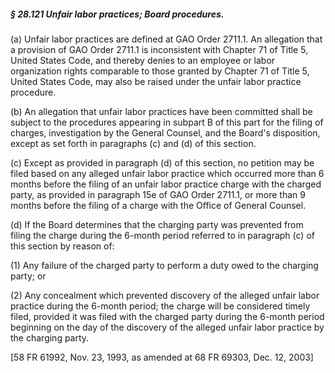 ##### § 28.121 Unfair labor practices; Board procedures. #####

(a) Unfair labor practices are defined at GAO Order 2711.1. An allegation that a provision of GAO Order 2711.1 is inconsistent with Chapter 71 of Title 5, United States Code, and thereby denies to an employee or labor organization rights comparable to those granted by Chapter 71 of Title 5, United States Code, may also be raised under the unfair labor practice procedure.

(b) An allegation that unfair labor practices have been committed shall be subject to the procedures appearing in subpart B of this part for the filing of charges, investigation by the General Counsel, and the Board's disposition, except as set forth in paragraphs (c) and (d) of this section.

(c) Except as provided in paragraph (d) of this section, no petition may be filed based on any alleged unfair labor practice which occurred more than 6 months before the filing of an unfair labor practice charge with the charged party, as provided in paragraph 15e of GAO Order 2711.1, or more than 9 months before the filing of a charge with the Office of General Counsel.

(d) If the Board determines that the charging party was prevented from filing the charge during the 6-month period referred to in paragraph (c) of this section by reason of:

(1) Any failure of the charged party to perform a duty owed to the charging party; or

(2) Any concealment which prevented discovery of the alleged unfair labor practice during the 6-month period; the charge will be considered timely filed, provided it was filed with the charged party during the 6-month period beginning on the day of the discovery of the alleged unfair labor practice by the charging party.

[58 FR 61992, Nov. 23, 1993, as amended at 68 FR 69303, Dec. 12, 2003]